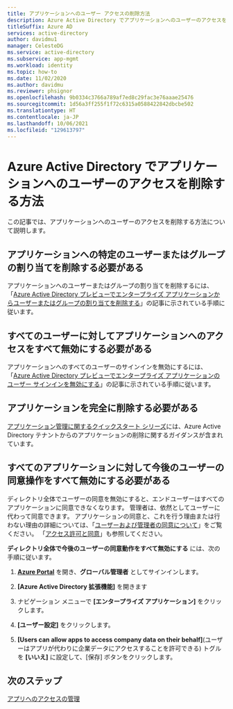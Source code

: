 ```yaml
---
title: アプリケーションへのユーザー アクセスの削除方法
description: Azure Active Directory でアプリケーションへのユーザーのアクセスを削除する方法について説明します
titleSuffix: Azure AD
services: active-directory
author: davidmu1
manager: CelesteDG
ms.service: active-directory
ms.subservice: app-mgmt
ms.workload: identity
ms.topic: how-to
ms.date: 11/02/2020
ms.author: davidmu
ms.reviewer: phsignor
ms.openlocfilehash: 9b0334c3766a789af7ed8c29fac3e76aaae25476
ms.sourcegitcommit: 1d56a3ff255f1f72c6315a0588422842dbcbe502
ms.translationtype: HT
ms.contentlocale: ja-JP
ms.lasthandoff: 10/06/2021
ms.locfileid: "129613797"
---
```

# <a name="how-to-remove-a-users-access-to-an-application-in-azure-active-directory"></a>Azure Active Directory でアプリケーションへのユーザーのアクセスを削除する方法

この記事では、アプリケーションへのユーザーのアクセスを削除する方法について説明します。

## <a name="i-want-to-remove-a-specific-users-or-groups-assignment-to-an-application"></a>アプリケーションへの特定のユーザーまたはグループの割り当てを削除する必要がある

アプリケーションへのユーザーまたはグループの割り当てを削除するには、「[Azure Active Directory プレビューでエンタープライズ アプリケーションからユーザーまたはグループの割り当てを削除する](./assign-user-or-group-access-portal.md)」の記事に示されている手順に従います。

## <a name="i-want-to-disable-all-access-to-an-application-for-every-user"></a>すべてのユーザーに対してアプリケーションへのアクセスをすべて無効にする必要がある

アプリケーションへのすべてのユーザーのサインインを無効にするには、「[Azure Active Directory プレビューでエンタープライズ アプリケーションのユーザー サインインを無効にする](./disable-user-sign-in-portal.md)」の記事に示されている手順に従います。

## <a name="i-want-to-delete-an-application-entirely"></a>アプリケーションを完全に削除する必要がある

[アプリケーション管理に関するクイックスタート シリーズ](delete-application-portal.md)には、Azure Active Directory テナントからのアプリケーションの削除に関するガイダンスが含まれています。

## <a name="i-want-to-disable-all-future-user-consent-operations-to-any-application"></a>すべてのアプリケーションに対して今後のユーザーの同意操作をすべて無効にする必要がある

ディレクトリ全体でユーザーの同意を無効にすると、エンドユーザーはすべてのアプリケーションに同意できなくなります。 管理者は、依然としてユーザーに代わって同意できます。 アプリケーションの同意と、これを行う理由または行わない理由の詳細については、「[ユーザーおよび管理者の同意について](../develop/howto-convert-app-to-be-multi-tenant.md#understand-user-and-admin-consent)」をご覧ください。 「[アクセス許可と同意](../develop/v2-permissions-and-consent.md)」も参照してください。

**ディレクトリ全体で今後のユーザーの同意動作をすべて無効にする** には、次の手順に従います。

1. [**Azure Portal**](https://portal.azure.com/) を開き、**グローバル管理者** としてサインインします。

2. **[Azure Active Directory 拡張機能]** を開きます

3. ナビゲーション メニューで **[エンタープライズ アプリケーション]** をクリックします。

4. **[ユーザー設定]** をクリックします。

5. **[Users can allow apps to access company data on their behalf]**(ユーザーはアプリが代わりに企業データにアクセスすることを許可できる) トグルを **[いいえ]** に設定して、[保存] ボタンをクリックします。

## <a name="next-steps"></a>次のステップ

[アプリへのアクセスの管理](what-is-access-management.md)
